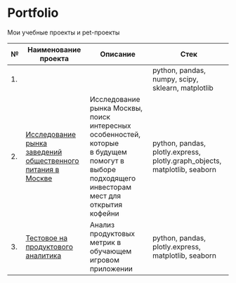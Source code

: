 # Portfolio
Мои учебные проекты и pet-проекты 

| №    | Наименование проекта                | Описание                                                     | Стек                                                         |
| ---- | ------------------------------------------------------------ | ------------------------------------------------------------ | ------------------------------------------------------------ |
| 1.   | []() |  <br/> <br/> | python, pandas, numpy, scipy, sklearn, matplotlib       |
| 2.   | [Исследование рынка заведений общественного питания в Москве](https://github.com/Brodnevyo/Portfolio/blob/main/Rinok_obshepit/rinok_obshepit.ipynb) | Исследование рынка Москвы, поиск интересных особенностей, которые <br/> в будущем помогут в выборе подходящего инвесторам мест для открытия кофейни| python, pandas, plotly.express, plotly.graph_objects, matplotlib, seaborn |
| 3.   | [Тестовое на продуктового аналитика](https://github.com/Brodnevyo/Portfolio/blob/main/Product%20metrics/product_metrics.ipynb) | Анализ продуктовых метрик в обучающем игровом приложении             | python, pandas, plotly.express, matplotlib, seaborn|
